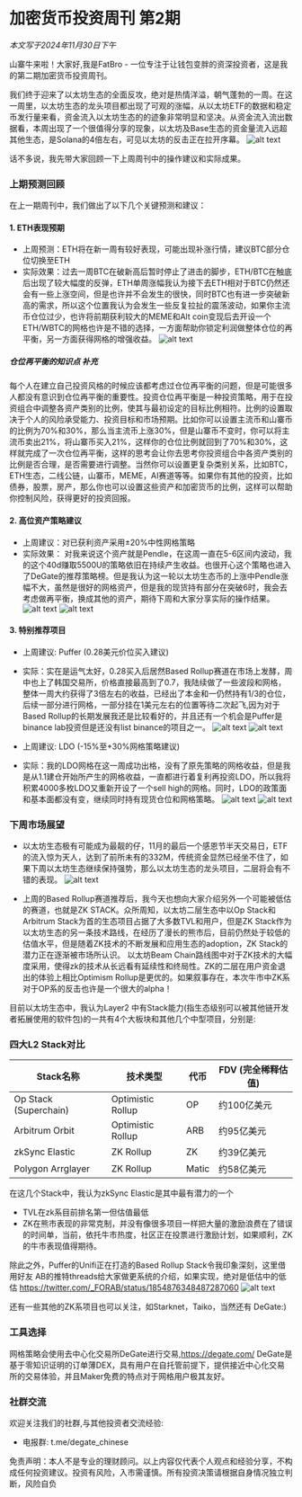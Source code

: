 # 加密货币投资周刊 第2期

_本文写于2024年11月30日下午_

山寨牛来啦！大家好,我是FatBro - 一位专注于让钱包变胖的资深投资者，这是我的第二期加密货币投资周刊。

我们终于迎来了以太坊生态的全面反攻，绝对是热情洋溢，朝气蓬勃的一周。在这一周里，以太坊生态的龙头项目都出现了可观的涨幅，从以太坊ETF的数据和稳定币发行量来看，资金流入以太坊生态的的迹象非常明显和坚决。从资金流入流出数据看，本周出现了一个很值得分享的现象，以太坊及Base生态的资金量流入远超其他生态，是Solana的4倍左右，可见以太坊的反击正在拉开序幕。
![alt text](image-8.png)

话不多说，我先带大家回顾一下上周周刊中的操作建议和实际成果。

### 上期预测回顾

在上一期周刊中，我们做出了以下几个关键预测和建议：

#### 1. ETH表现预期
   - 上周预测：ETH将在新一周有较好表现，可能出现补涨行情，建议BTC部分仓位切换至ETH
   - 实际效果：过去一周BTC在破新高后暂时停止了进击的脚步，ETH/BTC在触底后出现了较大幅度的反弹，ETH单周涨幅我认为接下去ETH相对于BTC仍然还会有一些上涨空间，但是也许并不会发生的很快，同时BTC也有进一步突破新高的需求，所以这个位置我认为会发生一些反复拉扯的震荡波动，如果你主流币仓位过少，也许将前期获利较大的MEME和Alt coin变现后去开设一个ETH/WBTC的网格也许是不错的选择，一方面帮助你锁定利润做整体仓位的再平衡，另一方面获得网格的增强收益。
   ![alt text](image-4.png)   

   ##### 仓位再平衡的知识点 补充
   每个人在建立自己投资风格的时候应该都考虑过仓位再平衡的问题，但是可能很多人都没有意识到仓位再平衡的重要性。投资仓位再平衡是一种投资策略，用于在投资组合中调整各资产类别的比例，使其与最初设定的目标比例相符。比例的设置取决于个人的风险承受能力、投资目标和市场预期。比如你可以设置主流币和山寨币的比例为70%和30%，那么当主流币上涨30%，但是山寨币不变时，你可以将主流币卖出21%，将山寨币买入21%，这样你的仓位比例就回到了70%和30%，这样就完成了一次仓位再平衡，这样的思考会让你去思考你投资组合中各资产类别的比例是否合理，是否需要进行调整。当然你可以设置更复杂类别关系，比如BTC，ETH生态，二线公链，山寨币，MEME，AI赛道等等。如果你有其他的投资，比如债券，股票，房产，那么你也可以设置这些资产和加密货币的比例，这样可以帮助你控制风险，获得更好的投资回报。

#### 2. 高位资产策略建议
   - 上周建议：对已获利资产采用±20%中性网格策略
   - 实际效果： 对我来说这个资产就是Pendle，在这周一直在5-6区间内波动，我的这个40d赚取5500U的策略依旧在持续产生收益。也很开心这个策略也进入了DeGate的推荐策略榜。但是我认为这一轮以太坊生态币的上涨中Pendle涨幅不大，虽然是很好的网格资产，但是我的现货持有部分在突破6时，我会去考虑做再平衡，换成其他的资产，期待下周和大家分享实际的操作结果。
   ![alt text](image-5.png)
   ![alt text](image-6.png)

#### 3. 特别推荐项目
   - 上周建议: Puffer (0.28美元价位买入建议)
   - 实际：实在是运气太好，0.28买入后居然Based Rollup赛道在市场上发酵，周中也上了韩国交易所，价格直接最高到了0.7，我陆续做了一些波段和网格，整体一周大约获得了3倍左右的收益，已经出了本金和一仍然持有1/3的仓位，后续一部分进行网格，一部分挂在1美元左右的位置等待二次起飞,因为对于Based Rollup的长期发展我还是比较看好的，并且还有一个机会是Puffer是binance lab投资但是还没有list binance的项目之一。
   ![alt text](image.png)
   ![alt text](image-1.png)
   
   - 上周建议: LDO (-15%至+30%网格策略建议)
   - 实际：我的LDO网格在这一周成功出格，没有了原先策略的网格收益，但是我是从1.1建仓开始所产生的网格收益，一直都进行着复利再投资LDO，所以我将积累4000多枚LDO又重新开设了一个sell high的网格。同时，LDO的政策面和基本面都没有变，继续同时持有现货仓位和网格策略。
   ![alt text](image-2.png)
   ![alt text](image-3.png)


### 下周市场展望

- 以太坊生态极有可能成为最靓的仔，11月的最后一个感恩节半天交易日，ETF的流入惊为天人，达到了前所未有的332M，传统资金显然已经坐不住了，如果下周以太坊生态继续保持强势，那么以太坊生态的龙头项目，二层将会有不错的表现。
![alt text](image-7.png)

- 上周的Based Rollup赛道推荐后，我今天也想向大家介绍另外一个可能被低估的赛道，也就是ZK STACK。众所周知，以太坊二层生态中以Op Stack和Arbitrum Stack为首的生态项目占据了大多数TVL和用户，但是ZK Stack作为以太坊生态的另一条技术路线，在经历了漫长的熊市后，目前仍然处于较低的估值水平，但是随着ZK技术的不断发展和应用生态的adoption，ZK Stack的潜力正在逐渐被市场所认识。
以太坊Beam Chain路线图中对于ZK技术的大幅度采用，使得zk的技术从长远看有延续性和终局性。ZK的二层在用户资金退出的体验上相比Optimism Rollup是更优的。如果叙事存在，本次牛市中ZK系对于OP系的反击也许是一个很大的alpha！

目前以太坊生态中，我认为Layer2 中有Stack能力(指生态级别可以被其他链开发者拓展使用的软件包)的一共有4个大板块和其他几个中型项目，分别是:

### 四大L2 Stack对比

| Stack名称 | 技术类型 | 代币 | FDV (完全稀释估值) |
|----------|---------|----------|-------------------|
| Op Stack (Superchain) | Optimistic Rollup | OP | 约100亿美元 |
| Arbitrum Orbit | Optimistic Rollup | ARB | 约95亿美元 |
| zkSync Elastic | ZK Rollup | ZK | 约39亿美元 |
| Polygon Arrglayer | ZK Rollup | Matic | 约58亿美元 |

在这几个Stack中，我认为zkSync Elastic是其中最有潜力的一个
- TVL在zk系目前排名第一但估值最低
- ZK在熊市表现的非常克制，并没有像很多项目一样把大量的激励浪费在了错误的时间单，当前，依托牛市热度，社区正在投票进行激励计划，如果顺利，ZK的牛市表现值得期待。

除此之外，Puffer的Unifi正在打造的Based Rollup Stack令我印象深刻，这里借用好友 AB的推特threads给大家做更系统的介绍，如果实现，绝对是低估中的低估 https://twitter.com/_FORAB/status/1854876348487287060
![alt text](image-9.png)

还有一些其他的ZK系项目也可以关注，如Starknet，Taiko，当然还有 DeGate:)

### 工具选择
网格策略会使用去中心化交易所DeGate进行交易,https://degate.com/
DeGate是基于零知识证明的订单薄DEX，具有用户在自托管前提下，提供接近中心化交易所的交易体验，并且Maker免费的特点对于网格用户极其友好。

### 社群交流
欢迎关注我们的社群,与其他投资者交流经验:
- 电报群: t.me/degate_chinese


免责声明：本人不是专业的理财顾问。以上内容仅代表个人观点和经验分享，不构成任何投资建议。投资有风险，入市需谨慎。所有投资决策请根据自身情况独立判断，风险自负